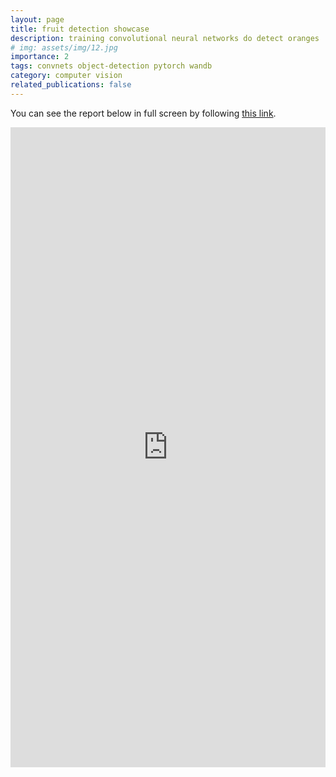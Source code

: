 ```yaml
---
layout: page
title: fruit detection showcase
description: training convolutional neural networks do detect oranges
# img: assets/img/12.jpg
importance: 2
tags: convnets object-detection pytorch wandb
category: computer vision
related_publications: false
---
```


You can see the report below in full screen by following [this link](https://wandb.ai/tetamusha/fruit_detection_torchvision/reports/Detecting-oranges-with-TorchVision--Vmlldzo4MDAyNzM).

<iframe src="https://wandb.ai/tetamusha/fruit_detection_torchvision/reports/Detecting-oranges-with-TorchVision--Vmlldzo4MDAyNzM" style="border:none;height:1024px;width:100%">
</iframe>
